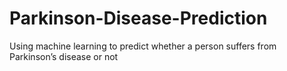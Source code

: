 # Parkinson-Disease-Prediction
Using machine learning to predict whether a person suffers from Parkinson’s disease or not
